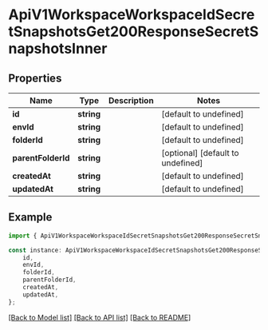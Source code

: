 # ApiV1WorkspaceWorkspaceIdSecretSnapshotsGet200ResponseSecretSnapshotsInner


## Properties

Name | Type | Description | Notes
------------ | ------------- | ------------- | -------------
**id** | **string** |  | [default to undefined]
**envId** | **string** |  | [default to undefined]
**folderId** | **string** |  | [default to undefined]
**parentFolderId** | **string** |  | [optional] [default to undefined]
**createdAt** | **string** |  | [default to undefined]
**updatedAt** | **string** |  | [default to undefined]

## Example

```typescript
import { ApiV1WorkspaceWorkspaceIdSecretSnapshotsGet200ResponseSecretSnapshotsInner } from './api';

const instance: ApiV1WorkspaceWorkspaceIdSecretSnapshotsGet200ResponseSecretSnapshotsInner = {
    id,
    envId,
    folderId,
    parentFolderId,
    createdAt,
    updatedAt,
};
```

[[Back to Model list]](../README.md#documentation-for-models) [[Back to API list]](../README.md#documentation-for-api-endpoints) [[Back to README]](../README.md)
